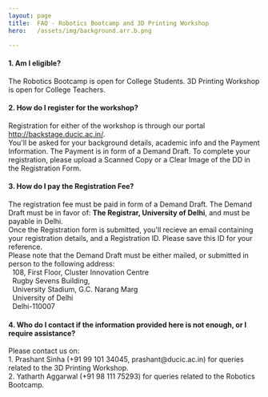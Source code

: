 ```yaml
---
layout: page
title:  FAQ - Robotics Bootcamp and 3D Printing Workshop
hero:   /assets/img/background.arr.b.png

---
```

<div class="container" id="about">
    <h4>1. Am I eligible?</h4>
    <p>The Robotics Bootcamp is open for College Students. 3D Printing Workshop is open for College Teachers.</p>
    <h4>2. How do I register for the workshop?</h4>
    <p>Registration for either of the workshop is through our portal <a href="http://backstage.ducic.ac.in/">http://backstage.ducic.ac.in/</a>.<br>
    You'll be asked for your background details, academic info and the Payment Information. The Payment is in form of a Demand Draft. To complete your registration, please upload a Scanned Copy or a Clear Image of the DD in the Registration Form.</p>
    <h4>3. How do I pay the Registration Fee?</h4>
    <p>The registration fee must be paid in form of a Demand Draft. The Demand Draft must be in favor of: <strong>The Registrar, University of Delhi</strong>, and must be payable in Delhi.<br>
    Once the Registration form is submitted, you'll recieve an email containing your registration details, and a Registration ID. Please save this ID for your reference.<br>
    Please note that the Demand Draft must be either mailed, or submitted in person to the following address:<br>
    &nbsp;&nbsp;108, First Floor, Cluster Innovation Centre<br>
    &nbsp;&nbsp;Rugby Sevens Building,<br>
    &nbsp;&nbsp;University Stadium, G.C. Narang Marg<br>
    &nbsp;&nbsp;University of Delhi<br>
    &nbsp;&nbsp;Delhi-110007</p>
    <h4>4. Who do I contact if the information provided here is not enough, or I require assistance?</h4>
    <p>Please contact us on:<br>
    1. Prashant Sinha (+91 99 101 34045, prashant@ducic.ac.in) for queries related to the 3D Printing Workshop.<br>
    2. Yatharth Aggarwal (+91 98 111 75293) for queries related to the Robotics Bootcamp.</p>
</div>
